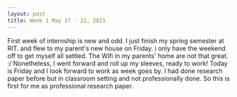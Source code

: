```yaml
---
layout: post
title: Week 1 May 17 - 21, 2021
---
```


First week of internship is new and odd. I just finish my spring semester at RIT. and flew to my parent's new house on Friday. i only have the weekend off to get myself all settled. The Wifi in my parents' home are not that great. :/ Nonetheless, I went forward and roll up my sleeves, ready to work! Today is Friday and I look forward to work as week goes by. I had done research paper before but in classroom setting and not professionally done. So this is first for me as professional research paper. 
